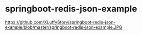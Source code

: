 # springboot-redis-json-example
https://github.com/XLuffyStory/springboot-redis-json-example/blob/master/springboot-redis-json-example.JPG
